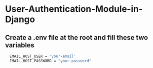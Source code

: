# User-Authentication-Module-in-Django

## Create a .env file at the root and fill these two variables 
```bash
  EMAIL_HOST_USER = 'your-email'
  EMAIL_HOST_PASSWORD = "your-password"
